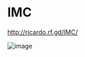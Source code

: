 # IMC
 
 http://ricardo.rf.gd/IMC/
 
 ![image](https://user-images.githubusercontent.com/79026025/124535065-e68d3900-ddeb-11eb-8cdb-ae0820acf2de.png)
